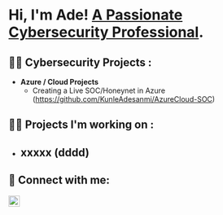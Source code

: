 <h1>Hi, I'm Ade! <a href="https://www.linkedin.com/in/adekunle-adesanmi/">A Passionate Cybersecurity Professional</a>.

<h2>👨‍💻 Cybersecurity Projects :</h2>

- <b> Azure / Cloud Projects </b>
  - Creating a Live SOC/Honeynet in Azure (https://github.com/KunleAdesanmi/AzureCloud-SOC)
 <h2>👨‍💻 Projects I'm working on :</h2>

- <b>xxxxx (dddd)</b>
  - 

<h2> 🤳 Connect with me:</h2>

[<img align="left" alt="JoshMadakor | LinkedIn" width="22px" src="https://cdn.jsdelivr.net/npm/simple-icons@v3/icons/linkedin.svg" />][linkedin]


[linkedin]: https://www.linkedin.com/in/adekunle-adesanmi/

<!--
**joshmadakor1/joshmadakor1** is a ✨ _special_ ✨ repository because its `README.md` (this file) appears on your GitHub profile.

Here are some ideas to get you started:

- 🔭 I’m currently working on ...
- 🌱 I’m currently learning ...
- 👯 I’m looking to collaborate on ...
- 🤔 I’m looking for help with ...
- 💬 Ask me about ...
- 📫 How to reach me: ...
- 😄 Pronouns: ...
- ⚡ Fun fact: ...
-->
